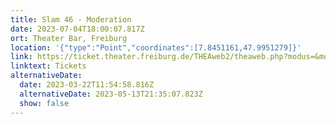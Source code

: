 ```yaml
---
title: Slam 46 - Moderation
date: 2023-07-04T18:00:07.817Z
ort: Theater Bar, Freiburg
location: '{"type":"Point","coordinates":[7.8451161,47.9951279]}'
link: https://ticket.theater.freiburg.de/THEAweb2/theaweb.php?modus=&modul=saalplan&skin=&param=E150004
linktext: Tickets
alternativeDate:
  date: 2023-03-22T11:54:58.816Z
  alternativeDate: 2023-05-13T21:35:07.823Z
  show: false
---
```

